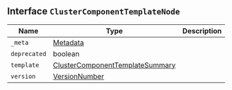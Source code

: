 ## Interface `ClusterComponentTemplateNode`

| Name | Type | Description |
| - | - | - |
| `_meta` | [Metadata](./Metadata.md) | &nbsp; |
| `deprecated` | boolean | &nbsp; |
| `template` | [ClusterComponentTemplateSummary](./ClusterComponentTemplateSummary.md) | &nbsp; |
| `version` | [VersionNumber](./VersionNumber.md) | &nbsp; |
